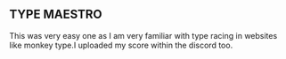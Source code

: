## TYPE MAESTRO

This was very easy one as I am very familiar with type racing in websites like monkey type.I uploaded my score within the discord too.

